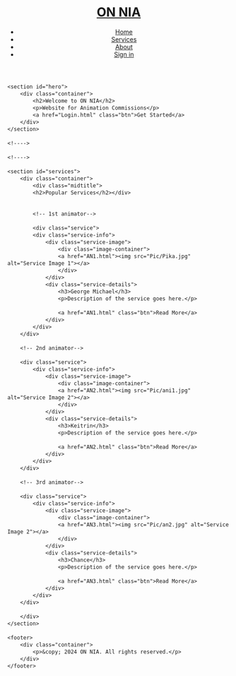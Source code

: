 <!DOCTYPE html>
<html lang="en">
<head>
    <meta charset="UTF-8">
    <meta name="viewport" content="width=device-width, initial-scale=1.0">
    <title>Animators Base</title>
    <link rel="stylesheet" href="main.css"> <!-- You can create a separate CSS file -->
</head>
<body>
    <header>
        <div class="container">
            <h1><a href="Main.html" class="bsn">ON NIA</a></h1>
            <nav>
                <ul>
                    <li><a href="Main.html">Home</a></li>
                    <li><a href="Services.html">Services</a></li>
                    <li><a href="About.html">About</a></li>
                    <li><a href="Login.html">Sign in</a></li>
                </ul>
            </nav>
        </div>
    </header>
    
    <section id="hero">
        <div class="container">
            <h2>Welcome to ON NIA</h2>
            <p>Website for Animation Commissions</p>
            <a href="Login.html" class="btn">Get Started</a>
        </div>
    </section>

    <!---->
   
    <!---->
    
    <section id="services">
        <div class="container">
            <div class="midtitle">
            <h2>Popular Services</h2></div>


            <!-- 1st animator-->

            <div class="service">
            <div class="service-info">
                <div class="service-image">
                    <div class="image-container">
                    <a href="AN1.html"><img src="Pic/Pika.jpg" alt="Service Image 1"></a>
                    </div>
                </div>
                <div class="service-details">
                    <h3>George Michael</h3>
                    <p>Description of the service goes here.</p>
                    
                    <a href="AN1.html" class="btn">Read More</a>
                </div>
            </div>
        </div>

        <!-- 2nd animator-->

        <div class="service">
            <div class="service-info">
                <div class="service-image">
                    <div class="image-container">
                    <a href="AN2.html"><img src="Pic/ani1.jpg" alt="Service Image 2"></a>
                    </div>
                </div>
                <div class="service-details">
                    <h3>Keitrin</h3>
                    <p>Description of the service goes here.</p>
                    
                    <a href="AN2.html" class="btn">Read More</a>
                </div>
            </div>
        </div>

        <!-- 3rd animator-->

        <div class="service">
            <div class="service-info">
                <div class="service-image">
                    <div class="image-container">
                    <a href="AN3.html"><img src="Pic/an2.jpg" alt="Service Image 2"></a>
                    </div>
                </div>
                <div class="service-details">
                    <h3>Chance</h3>
                    <p>Description of the service goes here.</p>
                    
                    <a href="AN3.html" class="btn">Read More</a>
                </div>
            </div>
        </div>

        </div>
    </section>
    
    <footer>
        <div class="container">
            <p>&copy; 2024 ON NIA. All rights reserved.</p>
        </div>
    </footer>
</body>
</html>
